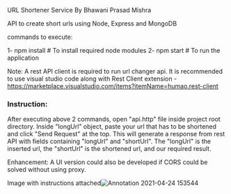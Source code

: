 URL Shortener Service
By Bhawani Prasad Mishra

API to create short urls using Node, Express and MongoDB

commands to execute:

1- npm install    # To install required node modules
2- npm start      # To run the application

Note: A rest API client is required to run url changer api.
It is recommended to use visual studio code along with Rest Client extension - https://marketplace.visualstudio.com/items?itemName=humao.rest-client

### Instruction:
After executing above 2 commands, open "api.http" file inside project root directory.
Inside "longUrl" object, paste your url that has to be shortened and click "Send Request" at the top.
This will generate a response from rest API with fields containing "longUrl" and "shortUrl".
The "longUrl" is the inserted url, the "shortUrl" is the shortened url, and our required result.

Enhancement: A UI version could also be developed if CORS could be solved without using proxy.

Image with instructions attached![Annotation 2021-04-24 153544](https://user-images.githubusercontent.com/38910619/115955276-25ad2d00-a513-11eb-9bbe-e3dc232b7ec4.jpg)
